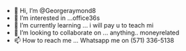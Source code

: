 - 👋 Hi, I’m @Georgeraymond8
- 👀 I’m interested in ...office36s
- 🌱 I’m currently learning ... i will pay u to teach mi
- 💞️ I’m looking to collaborate on ... anything.. moneyrelated
- 📫 How to reach me ... Whatsapp me on ‪(571) 336-5138‬

<!---
Georgeraymond8/Georgeraymond8 is a ✨ special ✨ repository because its `README.md` (this file) appears on your GitHub profile.
You can click the Preview link to take a look at your changes.
--->
